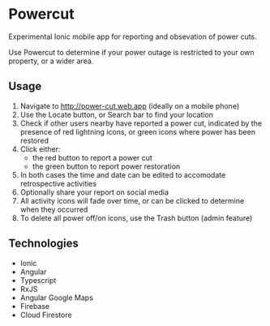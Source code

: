 # Powercut
Experimental Ionic mobile app for reporting and obsevation of power cuts.   

Use Powercut to determine if your power outage is restricted to your own property, or a wider area.

## Usage
1. Navigate to http://power-cut.web.app (ideally on a mobile phone)
2. Use the Locate button, or Search bar to find your location
3. Check if other users nearby have reported a power cut, indicated by the presence of red lightning icons, or green icons where power has been restored 
4. Click either:
   - the red button to report a power cut
   - the green button to report power restoration
5. In both cases the time and date can be edited to accomodate retrospective activities
6. Optionally share your report on social media
7. All activity icons will fade over time, or can be clicked to determine when they occurred
8. To delete all power off/on icons, use the Trash button (admin feature)

## Technologies
- Ionic
- Angular
- Typescript
- RxJS
- Angular Google Maps 
- Firebase
- Cloud Firestore
